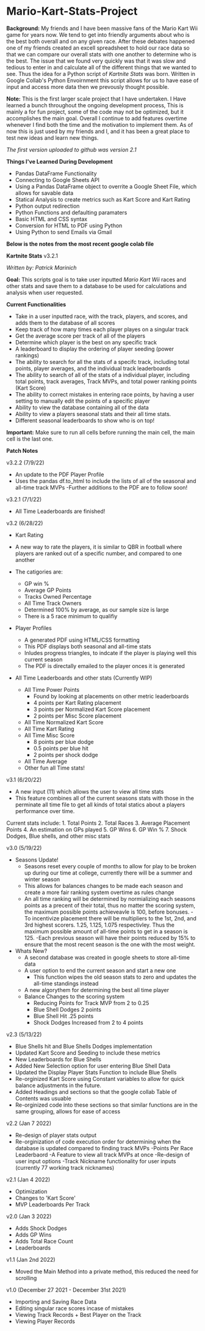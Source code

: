 # Mario-Kart-Stats-Project

**Background:** My friends and I have been massive fans of the Mario Kart Wii game for years now. We tend to get into friendly arguments about who is the best both overall and on any given race. After these debates happened one of my friends created an excell spreadsheet to hold our race data so that we can compare our overall stats with one another to determine who is the best. The issue that we found very quickly was that it was slow and tedious to enter in and calculate all of the different things that we wanted to see. Thus the idea for a Python script of *Kartnite Stats* was born. Written in Google Collab's Python Envoirnment this script allows for us to have ease of input and access more data then we prevously thought possible. 

**Note:** This is the first larger scale project that I have undertaken. I Have learned a bunch throughout the ongoing development process, This is mainly a for fun project, some of the code may not be optimized, but it accomplishes the main goal. Overall I continue to add features overtime whenever I find both the time and the motivation to implement them. As of now this is just used by my friends and I, and it has been a great place to test new ideas and learn new things.

*The first version uploaded to github was version 2.1*

**Things I've Learned During Development**
* Pandas DataFrame Functionality
* Connecting to Google Sheets API
* Using a Pandas DataFrame object to overrite a Google Sheet File, which allows for savable data
* Statical Analysis to create metrics such as Kart Score and Kart Rating
* Python output redirection
* Python Functions and defaulting paramaters
* Basic HTML and CSS syntax
* Conversion for HTML to PDF using Python
* Using Python to send Emails via Gmail

**Below is the notes from the most recent google colab file**

**Kartnite Stats** v3.2.1

*Written by: Patrick Marinich*

**Goal:** This scripts goal is to take user inputted *Mario Kart Wii* races and other stats and save them to a database to be used for calculations and analysis when user requested. 

**Current Functionalities**

*   Take in a user inputted race, with the track, players, and scores, and adds them to the database of all scores
*   Keep track of how many times each player playes on a singular track
* Get the average score per track of all of the players
* Determine which player is the best on any specific track
* A leaderboard to display the ordering of player seeding (power rankings)
* The ability to search for all the stats of a specifc track, including total points, player averages, and the individual track leaderboards
* The ability to search of all of the stats of a individual player, including total points, track averages, Track MVPs, and total power ranking points (Kart Score)
* The ability to correct mistakes in entering race points, by having a user setting to manually edit the points of a specific player
* Ability to view the database containing all of the data
* Ability to view a players seasonal stats and their all time stats. 
* Different seasonal leaderboards to show who is on top! 


**Important:** Make sure to run all cells before running the main cell, the main cell is the last one.


**Patch Notes**

v3.2.2 (7/9/22)
  - An update to the PDF Player Profile
  - Uses the pandas df.to_html to include the lists of all of the seasonal and all-time track MVPs
  -Further additions to the PDF are to follow soon!

v3.2.1 (7/1/22)
- All Time Leaderboards are finished!

v3.2 (6/28/22)
 - Kart Rating
  - A new way to rate the players, it is similar to QBR in football where players are ranked out of a specific number, and compared to one another
  - The catigories are:
    - GP win %
    - Average GP Points
    - Tracks Owned Percentage
    - All Time Track Owners
    - Determined 100% by average, as our sample size is large
    - There is a 5 race minimum to qualifiy

- Player Profiles
    - A generated PDF using HTML/CSS formatting
    - This PDF displays both seasonal and all-time stats
    - Inludes progress triangles, to indcate if the player is playing well this current season
    - The PDF is directally emailed to the player onces it is generated

- All Time Leaderboards and other stats (Currently WIP)
  - All Time Power Points
    - Found by looking at placements on other metric leaderboards
    - 4 points per Kart Rating placement
    - 3 points per Normalized Kart Score placement
    - 2 points per Misc Score placement 
  - All Time Normalized Kart Score
  - All Time Kart Rating
  - All Time Misc Score
    - 8 points per blue dodge
    - 0.5 points per blue hit
    - 2 points per shock dodge
  - All Time Average
  - Other fun all Time stats!


v3.1 (6/20/22)
  - A new input (11) which allows the user to view all time stats
  - This feature combines all of the current seasons stats with those in the perminate all time file to get all kinds of total statics about a players performance over time. 
 
  Current stats include:
    1. Total Points
    2. Total Races
    3. Average Placement Points
    4. An estimation on GPs played
    5. GP Wins
    6. GP Win %
    7. Shock Dodges, Blue shells, and other misc stats

v3.0 (5/19/22)

- Seasons Update!
  - Seasons reset every couple of months to allow for play to be broken up during our time at college, currently there will be a summer and winter season
  - This allows for balances changes to be made each season and create a more fair ranking system overtime as rules change
  - An all time ranking will be determined by normializing each seasons points as a precent of their total, thus no matter the scoring system, the maximum possible points achieveavle is 100, before bonuses.
  -To incentivize placement there will be multipliers to the 1st, 2nd, and 3rd highest scorers. 1.25, 1.125, 1.075 respectivley. Thus the maximum possible amount of all-time points to get in a season is 125.
  -Each previous season will have their points reduced by 15% to ensure that the most recent season is the one with the most weight.
- Whats New?
  - A second database was created in google sheets to store all-time data
  - A user option to end the current season and start a new one
    - This function wipes the old season stats to zero and updates the all-time standings instead
  - A new algorythem for determining the best all time player
  - Balance Changes to the scoring system
    - Reducing Points for Track MVP from 2 to 0.25
    - Blue Shell Dodges 2 points
    - Blue Shell Hit .25 points
    - Shock Dodges Increased from 2 to 4 points


v2.3 (5/13/22)
- Blue Shells hit and Blue Shells Dodges implementation 
- Updated Kart Score and Seeding to include these metrics
- New Leaderboards for Blue Shells
- Added New Selection option for user entering Blue Shell Data
- Updated the Display Player Stats Function to include Blue Shells
- Re-orginized Kart Score using Constant variables to allow for quick balance adjustments in the future.
- Added Headings and sections so that the google collab Table of Contents was usuable
- Re-orginized code into these sections so that similar functions are in the same grouping, allows for ease of access


v2.2 (Jan 7 2022)
- Re-design of player stats output
- Re-orginization of code execution order for determining when the database is updated compared to finding track MVPs
-Points Per Race Leaderbaord
-A Feature to view all track MVPs at once
-Re-design of user input options
-Track Nickname functionality for user inputs (currently 77 working track nicknames)


v2.1 (Jan 4 2022)
- Optimization
- Changes to 'Kart Score' 
- MVP Leaderboards Per Track

v2.0 (Jan 3 2022)
 - Adds Shock Dodges 
 - Adds GP Wins
 - Adds Total Race Count
 - Leaderboards

v1.1 (Jan 2nd 2022)
 - Moved the Main Method into a private method, this reduced the need for scrolling

v1.0 (December 27 2021 - December 31st 2021)
 - Importing and Saving Race Data
 - Editing singular race scores incase of mistakes
 - Viewing Track Records + Best Player on the Track
 - Viewing Player Records


